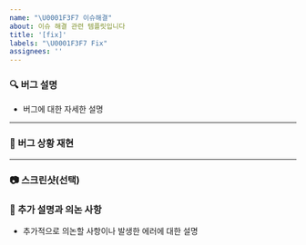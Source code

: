 ```yaml
---
name: "\U0001F3F7 이슈해결"
about: 이슈 해결 관련 템플릿입니다
title: '[fix]'
labels: "\U0001F3F7️ Fix"
assignees: ''
---
```


### 🔍 버그 설명

- 버그에 대한 자세한 설명

---

### 🧐 버그 상황 재현

---

### 📷 스크린샷(선택)

### 📜 추가 설명과 의논 사항
- 추가적으로 의논할 사항이나 발생한 에러에 대한 설명
